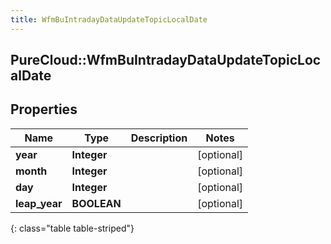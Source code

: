 ```yaml
---
title: WfmBuIntradayDataUpdateTopicLocalDate
---
```

## PureCloud::WfmBuIntradayDataUpdateTopicLocalDate

## Properties

|Name | Type | Description | Notes|
|------------ | ------------- | ------------- | -------------|
| **year** | **Integer** |  | [optional] |
| **month** | **Integer** |  | [optional] |
| **day** | **Integer** |  | [optional] |
| **leap_year** | **BOOLEAN** |  | [optional] |
{: class="table table-striped"}


